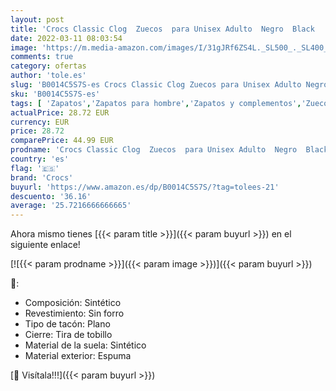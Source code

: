 ```yaml
---
layout: post
title: 'Crocs Classic Clog  Zuecos  para Unisex Adulto  Negro  Black   43/44 EU'
date: 2022-03-11 08:03:54
image: 'https://m.media-amazon.com/images/I/31gJRf6ZS4L._SL500_._SL400_.jpg'
comments: true
category: ofertas
author: 'tole.es'
slug: 'B0014C5S7S-es Crocs Classic Clog Zuecos para Unisex Adulto Negro Black...'
sku: 'B0014C5S7S-es'
tags: [ 'Zapatos','Zapatos para hombre','Zapatos y complementos','Zuecos y mules para hombre','crocs','zuecos', ]
actualPrice: 28.72 EUR
currency: EUR
price: 28.72
comparePrice: 44.99 EUR
prodname: 'Crocs Classic Clog  Zuecos  para Unisex Adulto  Negro  Black   43/44 EU'
country: 'es'
flag: '🇪🇸'
brand: 'Crocs'
buyurl: 'https://www.amazon.es/dp/B0014C5S7S/?tag=tolees-21'
descuento: '36.16'
average: '25.7216666666665'
---
```


Ahora mismo tienes [{{< param title >}}]({{< param buyurl >}}) en el siguiente enlace!

[![{{< param prodname >}}]({{< param image >}})]({{< param buyurl >}})

🔎:

- Composición: Sintético
- Revestimiento: Sin forro
- Tipo de tacón: Plano
- Cierre: Tira de tobillo
- Material de la suela: Sintético
- Material exterior: Espuma

[🛒 Visítala!!!]({{< param buyurl >}})
